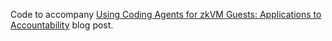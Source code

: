 Code to accompany [Using Coding Agents for zkVM Guests: Applications to Accountability](https://blog.nexus.xyz/p/eaee2c11-a0a4-450a-ace4-94b955adb983) blog post.
